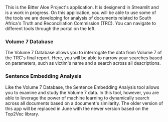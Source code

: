 This is the Bitter Aloe Project's application. It is designend in Streamlit and is a work in progress. On this application, you will be able to use some of the tools we are developing for analysis of documents related to South Africa's Truth and Reconciliation Commission (TRC). You can navigate to different tools through the portal on the left.

### Volume 7 Database
The Volume 7 Database allows you to interrogate the data from Volume 7 of the TRC's final report. Here, you will be able to narrow your searches based on parameters, such as victim's name and a search across all descriptions.

### Sentence Embedding Analysis
Like the Volume 7 Database, the Sentence Embedding Analysis tool allows you to examine and study the Volume 7 data. In this tool, however, you are able to leverage the power of machine learning to dynamically search across all documents based on a document's similarity. The older version of this app will be replaced in June with the newer version based on the Top2Vec library.
